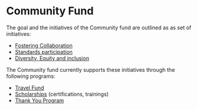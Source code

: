 # Community Fund

The goal and the initiatives of the Community fund are outlined as as set of
initiatives:
  - [Fostering Collaboration](./initiatives/fostering-collaboration.md)
  - [Standards participation](./initiatives/standards-participation.md)
  - [Diversity, Equity and inclusion](./initiatives/diversity-equity-inclusion.md)

The Community fund currently supports these initiatives through the following programs:
  - [Travel Fund](./programs/travel-fund/README.md)
  - [Scholarships](./programs/scholarships.md) (certifications, trainings)
  - [Thank You Program](programs/thank-you.md)


